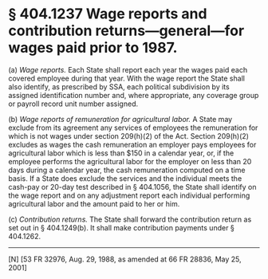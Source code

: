 # § 404.1237   Wage reports and contribution returns—general—for wages paid prior to 1987.

(a) *Wage reports.* Each State shall report each year the wages paid each covered employee during that year. With the wage report the State shall also identify, as prescribed by SSA, each political subdivision by its assigned identification number and, where appropriate, any coverage group or payroll record unit number assigned.


(b) *Wage reports of remuneration for agricultural labor.* A State may exclude from its agreement any services of employees the remuneration for which is not wages under section 209(h)(2) of the Act. Section 209(h)(2) excludes as wages the cash remuneration an employer pays employees for agricultural labor which is less than $150 in a calendar year, or, if the employee performs the agricultural labor for the employer on less than 20 days during a calendar year, the cash remuneration computed on a time basis. If a State does exclude the services and the individual meets the cash-pay or 20-day test described in § 404.1056, the State shall identify on the wage report and on any adjustment report each individual performing agricultural labor and the amount paid to her or him.


(c) *Contribution returns.* The State shall forward the contribution return as set out in § 404.1249(b). It shall make contribution payments under § 404.1262.



---

[N] [53 FR 32976, Aug. 29, 1988, as amended at 66 FR 28836, May 25, 2001] 





